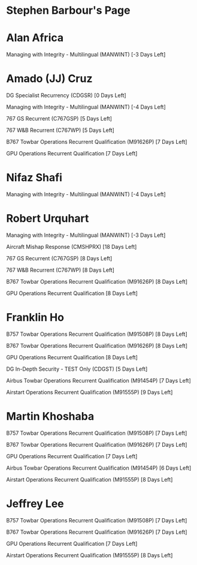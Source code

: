 # Stephen Barbour's Page




# Alan Africa


Managing with Integrity - Multilingual (MANWINT) [-3 Days Left]



# Amado (JJ) Cruz


DG Specialist Recurrency (CDGSR) [0 Days Left]

Managing with Integrity - Multilingual (MANWINT) [-4 Days Left]

767 GS Recurrent (C767GSP) [5 Days Left]

767 W&B Recurrent (C767WP) [5 Days Left]

B767 Towbar Operations Recurrent Qualification (M91626P) [7 Days Left]

GPU Operations Recurrent Qualification [7 Days Left]



# Nifaz Shafi


Managing with Integrity - Multilingual (MANWINT) [-4 Days Left]



# Robert Urquhart


Managing with Integrity - Multilingual (MANWINT) [-3 Days Left]

Aircraft Mishap Response (CMSHPRX) [18 Days Left]

767 GS Recurrent (C767GSP) [8 Days Left]

767 W&B Recurrent (C767WP) [8 Days Left]

B767 Towbar Operations Recurrent Qualification (M91626P) [8 Days Left]

GPU Operations Recurrent Qualification [8 Days Left]



# Franklin Ho


B757 Towbar Operations Recurrent Qualification (M91508P) [8 Days Left]

B767 Towbar Operations Recurrent Qualification (M91626P) [8 Days Left]

GPU Operations Recurrent Qualification [8 Days Left]

DG In-Depth Security - TEST Only (CDGST) [5 Days Left]

Airbus Towbar Operations Recurrent Qualification (M91454P) [7 Days Left]

Airstart Operations Recurrent Qualification (M91555P) [9 Days Left]



# Martin Khoshaba


B757 Towbar Operations Recurrent Qualification (M91508P) [7 Days Left]

B767 Towbar Operations Recurrent Qualification (M91626P) [7 Days Left]

GPU Operations Recurrent Qualification [7 Days Left]

Airbus Towbar Operations Recurrent Qualification (M91454P) [6 Days Left]

Airstart Operations Recurrent Qualification (M91555P) [8 Days Left]



# Jeffrey Lee


B757 Towbar Operations Recurrent Qualification (M91508P) [7 Days Left]

B767 Towbar Operations Recurrent Qualification (M91626P) [7 Days Left]

GPU Operations Recurrent Qualification [7 Days Left]

Airstart Operations Recurrent Qualification (M91555P) [8 Days Left]



